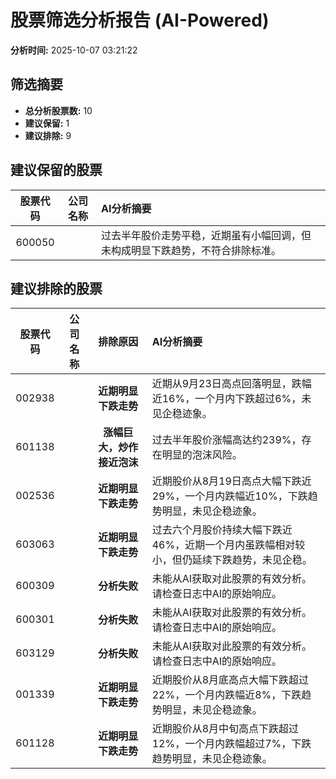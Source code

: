 # 股票筛选分析报告 (AI-Powered)

**分析时间:** 2025-10-07 03:21:22

## 筛选摘要

- **总分析股票数:** 10
- **建议保留:** 1
- **建议排除:** 9

## 建议保留的股票

| 股票代码 | 公司名称 | AI分析摘要 |
|:---:|:---:|:---|
| 600050 |  | 过去半年股价走势平稳，近期虽有小幅回调，但未构成明显下跌趋势，不符合排除标准。 |

## 建议排除的股票

| 股票代码 | 公司名称 | 排除原因 | AI分析摘要 |
|:---:|:---:|:---:|:---|
| 002938 |  | **近期明显下跌走势** | 近期从9月23日高点回落明显，跌幅近16%，一个月内下跌超过6%，未见企稳迹象。 |
| 601138 |  | **涨幅巨大，炒作接近泡沫** | 过去半年股价涨幅高达约239%，存在明显的泡沫风险。 |
| 002536 |  | **近期明显下跌走势** | 近期股价从8月19日高点大幅下跌近29%，一个月内跌幅近10%，下跌趋势明显，未见企稳迹象。 |
| 603063 |  | **近期明显下跌走势** | 过去六个月股价持续大幅下跌近46%，近期一个月内虽跌幅相对较小，但仍延续下跌趋势，未见企稳。 |
| 600309 |  | **分析失败** | 未能从AI获取对此股票的有效分析。请检查日志中AI的原始响应。 |
| 600301 |  | **分析失败** | 未能从AI获取对此股票的有效分析。请检查日志中AI的原始响应。 |
| 603129 |  | **分析失败** | 未能从AI获取对此股票的有效分析。请检查日志中AI的原始响应。 |
| 001339 |  | **近期明显下跌走势** | 近期股价从8月底高点大幅下跌超过22%，一个月内跌幅近8%，下跌趋势明显，未见企稳迹象。 |
| 601128 |  | **近期明显下跌走势** | 近期股价从8月中旬高点下跌超过12%，一个月内跌幅超过7%，下跌趋势明显，未见企稳迹象。 |
